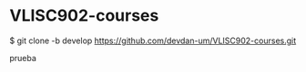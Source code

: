 # VLISC902-courses

$ git clone -b develop https://github.com/devdan-um/VLISC902-courses.git

prueba